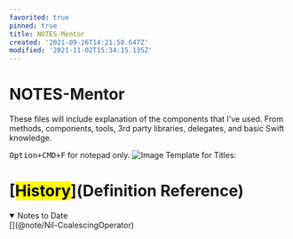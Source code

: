 ```yaml
---
favorited: true
pinned: true
title: NOTES-Mentor
created: '2021-09-26T14:21:58.647Z'
modified: '2021-11-02T15:34:15.135Z'
---
```


# NOTES-Mentor
These files will include explanation of the components that I've used. From methods, components, tools, 3rd party libraries, delegates, and basic Swift knowledge.

<kbd>Option+CMD+F</kbd> for notepad only.
![Image](@attachment/)
Template for Titles:

# [<mark>History</mark>](Definition Reference)




<details open>
  <summary>Notes to Date</summary>
  <markdown>
  [](@note/Nil-CoalescingOperator)
  
  [](@note/Firebase)
  
  [](@note/CLLocationManager)
  
  [](@note/Picture-Upload)

  [](@note/PickerView)

  [](@note/UserDefaults)

  [](@note/MessageKit)
  </markdown>
</details>
